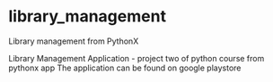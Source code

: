 # library_management
Library management from PythonX

Library Management Application - project two of python course from pythonx app
The application can be found on google playstore
